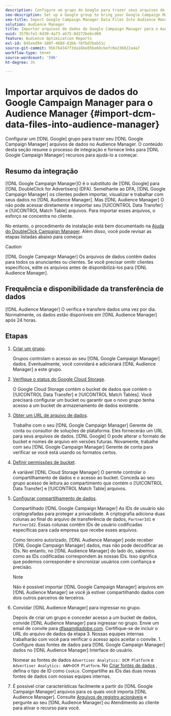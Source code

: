 ```yaml
---
description: Configure um grupo do Google para trazer seus arquivos de dados do Google Campaign Manager para o Audience Manager. O conteúdo desta seção resume o processo de integração e fornece links para os recursos do Google Campaign Manager para ajudar você a começar.
seo-description: Set up a Google group to bring your Google Campaign Manager data files into Audience Manager. The content in this section summarizes the integration process and provides you with links to Google Campaign Manager resources to help you get started.
seo-title: Import Google Campaign Manager Data Files Into Audience Manager
solution: Audience Manager
title: Importar arquivos de dados do Google Campaign Manager para o Audience Manager
uuid: 3578cfe1-6d30-4a73-ab75-8d272bebcd60
feature: Audience Optimization Reports
exl-id: 045eed94-100f-460d-83bb-78fbd7beb51c
source-git-commit: 95b7b4347f3da16be05be60cbefc0e236022a4a7
workflow-type: tm+mt
source-wordcount: '596'
ht-degree: 3%

---
```


# Importar arquivos de dados do Google Campaign Manager para o Audience Manager {#import-dcm-data-files-into-audience-manager}

Configurar um [!DNL Google] grupo para trazer seu [!DNL Google Campaign Manager] arquivos de dados no Audience Manager. O conteúdo desta seção resume o processo de integração e fornece links para [!DNL Google Campaign Manager] recursos para ajudá-lo a começar.

## Resumo da integração

[!DNL Google Campaign Manager]O é o substituto de [!DNL Google] para [!DNL DoubleClick for Advertisers] (DFA). Semelhante ao DFA, [!DNL Google Campaign Manager] os clientes podem importar, visualizar e trabalhar com seus dados no [!DNL Audience Manager]. Mas [!DNL Audience Manager] O não pode acessar diretamente e importar seu [!UICONTROL Data Transfer] e [!UICONTROL Match Table] arquivos. Para importar esses arquivos, o esforço se concentra no cliente.

No entanto, o procedimento de instalação está bem documentado na [Ajuda do DoubleClick Campaign Manager](https://support.google.com/dcm/partner/answer/2941575?hl=en&amp;ref_topic=6107456). Além disso, você pode revisar as etapas listadas abaixo para começar.

>[!CAUTION]
>
>[!DNL Google Campaign Manager] Os arquivos de dados contêm dados para todos os anunciantes ou clientes. Se você precisar omitir clientes específicos, edite os arquivos antes de disponibilizá-los para [!DNL Audience Manager].

## Frequência e disponibilidade da transferência de dados

[!DNL Audience Manager] O verifica e transfere dados uma vez por dia. Normalmente, os dados estão disponíveis em [!DNL Audience Manager] após 24 horas.

## Etapas

1. [Criar um grupo](https://support.google.com/dcm/partner/answer/3370419?hl=en&amp;ref_topic=6107456).

   Grupos controlam o acesso ao seu [!DNL Google Campaign Manager] dados. Eventualmente, você convidará e adicionará [!DNL Audience Manager] a este grupo.

1. [Verifique o status do Google Cloud Storage](https://support.google.com/dcm/partner/answer/3370481?hl=en&amp;ref_topic=6107456).

   O Google Cloud Storage contém o bucket de dados que contém o [!UICONTROL Data Transfer] e [!UICONTROL Match Tables]. Você precisará configurar um bucket ou garantir que o novo grupo tenha acesso a um bucket de armazenamento de dados existente.

1. [Obter um URL de arquivo de dados](https://support.google.com/dcm/partner/answer/3370482?hl=en&amp;ref_topic=6107456).

   Trabalhe com o seu [!DNL Google Campaign Manager] Gerente de conta ou consultor de soluções de plataforma. Eles fornecerão um URL para seus arquivos de dados. [!DNL Google] O pode alterar o formato de bucket e nomes de arquivo em versões futuras. Novamente, trabalhe com seu [!DNL Google Campaign Manager] Gerente de conta para verificar se você está usando os formatos certos.

1. [Definir permissões de bucket](https://cloud.google.com/storage/docs/cloud-console?csw=1#_bucketpermission).

   A variável [!DNL Cloud Storage Manager] O permite controlar o compartilhamento de dados e o acesso ao bucket. Conceda ao seu grupo acesso de leitura ao compartimento que contém o [!UICONTROL Data Transfer] e [!UICONTROL Match Table] arquivos.

1. [Configurar compartilhamento de dados](https://support.google.com/dcm/partner/answer/6206106?hl=en).

   Compartilhado [!DNL Google Campaign Manager] As IDs de usuário são criptografadas para proteger a privacidade. A criptografia adiciona duas colunas ao final do arquivo de transferência de dados, `PartnerId1` e `PartnerId2`. Essas colunas contêm IDs de usuário codificadas específicas para cada empresa que recebe esses arquivos.

   Como terceiro autorizado, [!DNL Audience Manager] pode receber [!DNL Google Campaign Manager] dados, mas não pode decodificar as IDs. No entanto, no [!DNL Audience Manager] do lado do, sabemos como as IDs codificadas correspondem às nossas IDs. Isso significa que podemos corresponder e sincronizar usuários com confiança e precisão.

   >[!NOTE]
   >Não é possível importar [!DNL Google Campaign Manager] arquivos em [!DNL Audience Manager] se você já estiver compartilhando dados com dois outros parceiros de terceiros.

1. Convidar [!DNL Audience Manager] para ingressar no grupo.

   Depois de criar um grupo e conceder acesso a um bucket de dados, convide [!DNL Audience Manager] para ingressar no grupo. Envie um email de convite para dfaaam@adobe.com. Certifique-se de incluir o URL do arquivo de dados da etapa 3. Nossas equipes internas trabalharão com você para verificar o acesso após aceitar o convite. 1. Configure duas fontes de dados para [!DNL Google Campaign Manager] dados no [!DNL Audience Manager] Interface do usuário.

   Nomear as fontes de dados `Advertiser Analytics: DCM Platform` e `Advertiser Analytics: AAM+DCM Platform`. No [Criar fontes de dados](../../../features/manage-datasources.md#create-data-source) , defina o tipo de ID como `Cookie`. Compartilhe as IDs das duas novas fontes de dados com nossas equipes internas.

1. É possível criar características facilmente a partir do [!DNL Google Campaign Manager] arquivos para os quais você importa [!DNL Audience Manager]. Consulte [Arquivos de registro acionáveis](../../../integration/media-data-integration/actionable-log-files.md) e pergunte ao seu [!DNL Audience Manager] ou Atendimento ao cliente para ativar o recurso para você.
